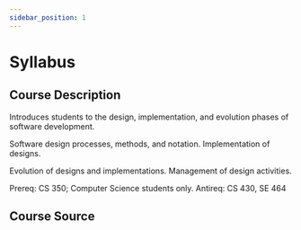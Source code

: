 ```yaml
---
sidebar_position: 1
---
```


# Syllabus 

## Course Description 

Introduces students to the design, implementation, and evolution phases of software development. 

Software design processes, methods, and notation. Implementation of designs. 

Evolution of designs and implementations. Management of design activities.

Prereq: CS 350; Computer Science students only.
Antireq: CS 430, SE 464

## Course Source


